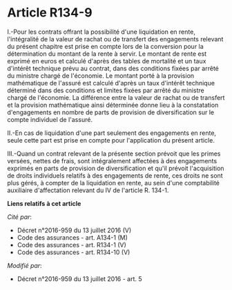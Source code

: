 # Article R134-9

I.-Pour les contrats offrant la possibilité d'une liquidation en rente, l'intégralité de la valeur de rachat ou de transfert
des engagements relevant du présent chapitre est prise en compte lors de la conversion pour la détermination du montant de la
rente à servir. Le montant de rente est exprimé en euros et calculé d'après des tables de mortalité et un taux d'intérêt
technique prévu au contrat, dans des conditions fixées par arrêté du ministre chargé de l'économie. Le montant porté à la
provision mathématique de l'assuré est calculé d'après un taux d'intérêt technique déterminé dans des conditions et limites
fixées par arrêté du ministre chargé de l'économie. La différence entre la valeur de rachat ou de transfert et la provision
mathématique ainsi déterminée donne lieu à la constatation d'engagements en nombre de parts de provision de diversification
sur le compte individuel de l'assuré. 

II.-En cas de liquidation d'une part seulement des engagements en rente, seule cette part est prise en compte pour
l'application du présent article. 

III.-Quand un contrat relevant de la présente section prévoit que les primes versées, nettes de frais, sont intégralement
affectées à des engagements exprimés en parts de provision de diversification et qu'il prévoit l'acquisition de droits
individuels relatifs à des engagements de rente, ces droits ne sont plus gérés, à compter de la liquidation en rente, au sein
d'une comptabilité auxiliaire d'affectation relevant du IV de l'article R. 134-1.

**Liens relatifs à cet article**

_Cité par_:

  - Décret n°2016-959 du 13 juillet 2016 (V)
  - Code des assurances - art. A134-1 (M)
  - Code des assurances - art. R134-1 (V)
  - Code des assurances - art. R134-10 (V)

_Modifié par_:

  - Décret n°2016-959 du 13 juillet 2016 - art. 5
